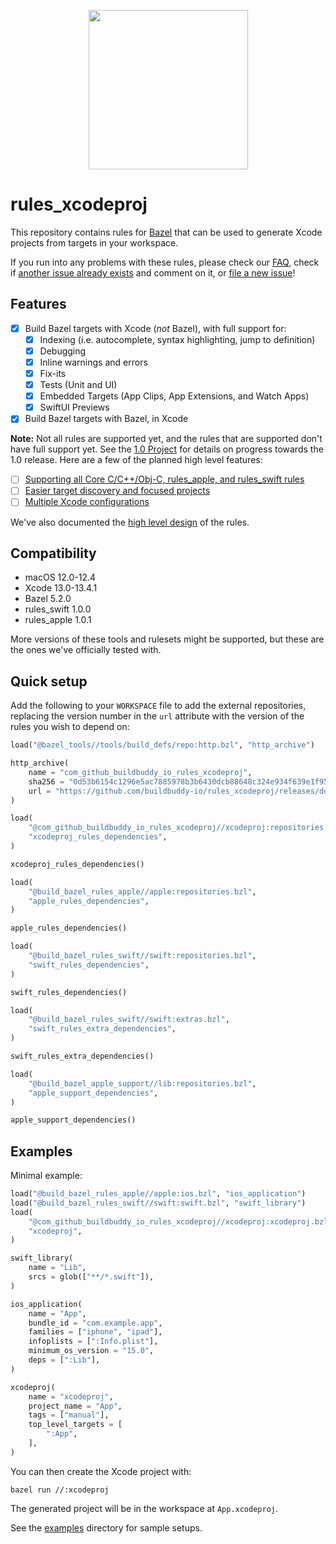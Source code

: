 <p align="center">
  <img src="https://user-images.githubusercontent.com/158658/161647598-223361dc-030d-431a-b4fe-d92592ed5530.png" height="255">
</p>

# rules_xcodeproj

This repository contains rules for [Bazel](https://bazel.build) that can be
used to generate Xcode projects from targets in your workspace.

If you run into any problems with these rules, please check our
[FAQ](/doc/faq.md), check if [another issue already exists][issues] and comment
on it, or [file a new issue][file-an-issue]!

[issues]: https://github.com/buildbuddy-io/rules_xcodeproj/issues
[file-an-issue]: https://github.com/buildbuddy-io/rules_xcodeproj/issues/new/choose

## Features

- [x] Build Bazel targets with Xcode (_not_ Bazel), with full support for:
  - [x] Indexing (i.e. autocomplete, syntax highlighting, jump to
    definition)
  - [x] Debugging
  - [x] Inline warnings and errors
  - [x] Fix-its
  - [x] Tests (Unit and UI)
  - [x] Embedded Targets (App Clips, App Extensions, and Watch Apps)
  - [x] SwiftUI Previews
- [x] Build Bazel targets with Bazel, in Xcode

**Note:** Not all rules are supported yet, and the rules that are supported
don't have full support yet. See the
[1.0 Project](https://github.com/orgs/buildbuddy-io/projects/2/views/3)
for details on progress towards the 1.0 release. Here are a few of the planned
high level features:

- [ ] [Supporting all Core C/C++/Obj-C, rules_apple, and rules_swift rules](https://github.com/buildbuddy-io/rules_xcodeproj/milestone/4)
- [ ] [Easier target discovery and focused projects](https://github.com/buildbuddy-io/rules_xcodeproj/milestone/12)
- [ ] [Multiple Xcode configurations](https://github.com/buildbuddy-io/rules_xcodeproj/milestone/9)

We've also documented the [high level design](/doc/design/high-level.md) of the
rules.

## Compatibility

- macOS 12.0-12.4
- Xcode 13.0-13.4.1
- Bazel 5.2.0
- rules_swift 1.0.0
- rules_apple 1.0.1

More versions of these tools and rulesets might be supported, but these are the
ones we've officially tested with.

## Quick setup

Add the following to your `WORKSPACE` file to add the external repositories,
replacing the version number in the `url` attribute with the version of the
rules you wish to depend on:

```python
load("@bazel_tools//tools/build_defs/repo:http.bzl", "http_archive")

http_archive(
    name = "com_github_buildbuddy_io_rules_xcodeproj",
    sha256 = "0d53b6154c1296e5ac7885978b3b6430dcb88648c324e934f639e1f955184f41",
    url = "https://github.com/buildbuddy-io/rules_xcodeproj/releases/download/0.6.0/release.tar.gz",
)

load(
    "@com_github_buildbuddy_io_rules_xcodeproj//xcodeproj:repositories.bzl",
    "xcodeproj_rules_dependencies",
)

xcodeproj_rules_dependencies()

load(
    "@build_bazel_rules_apple//apple:repositories.bzl",
    "apple_rules_dependencies",
)

apple_rules_dependencies()

load(
    "@build_bazel_rules_swift//swift:repositories.bzl",
    "swift_rules_dependencies",
)

swift_rules_dependencies()

load(
    "@build_bazel_rules_swift//swift:extras.bzl",
    "swift_rules_extra_dependencies",
)

swift_rules_extra_dependencies()

load(
    "@build_bazel_apple_support//lib:repositories.bzl",
    "apple_support_dependencies",
)

apple_support_dependencies()
```

## Examples

Minimal example:

```python
load("@build_bazel_rules_apple//apple:ios.bzl", "ios_application")
load("@build_bazel_rules_swift//swift:swift.bzl", "swift_library")
load(
    "@com_github_buildbuddy_io_rules_xcodeproj//xcodeproj:xcodeproj.bzl",
    "xcodeproj",
)

swift_library(
    name = "Lib",
    srcs = glob(["**/*.swift"]),
)

ios_application(
    name = "App",
    bundle_id = "com.example.app",
    families = ["iphone", "ipad"],
    infoplists = [":Info.plist"],
    minimum_os_version = "15.0",
    deps = [":Lib"],
)

xcodeproj(
    name = "xcodeproj",
    project_name = "App",
    tags = ["manual"],
    top_level_targets = [
        ":App",
    ],
)
```

You can then create the Xcode project with:

```shell
bazel run //:xcodeproj
```

The generated project will be in the workspace at `App.xcodeproj`.

See the [examples](examples) directory for sample setups.
